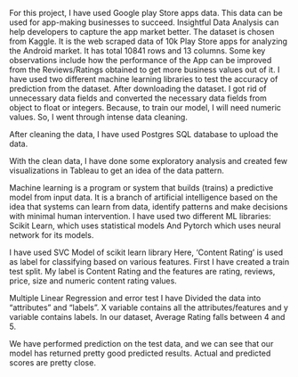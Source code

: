 

For this project, I have used Google play Store apps data. This data can be used for app-making businesses to succeed. Insightful Data Analysis can help developers to capture the app market better. The dataset is chosen from Kaggle. It is the web scraped data of 10k Play Store apps for analyzing the Android market. It has total 10841 rows and 13 columns. Some key observations include how the performance of the App can be improved from the Reviews/Ratings obtained to get more business values out of it. I have used two different machine learning libraries to test the accuracy of prediction from the dataset. 
After downloading the dataset. I got rid of unnecessary data fields and converted the necessary data fields from object to float or integers. Because, to train our model, I will need numeric values. So, I went through intense data cleaning.  

After cleaning the data, I have used Postgres SQL database to upload the data.

With the clean data, I have done some exploratory analysis and created few visualizations in Tableau to get an idea of the data pattern. 


Machine learning is a program or system that builds (trains) a predictive model from input data. It is a branch of artificial intelligence based on the idea that systems can learn from data, identify patterns and make decisions with minimal human intervention.
I have used two different ML libraries: Scikit Learn, which uses statistical models
And Pytorch which uses neural network for its models.

I have used SVC Model of scikit learn library
Here, ‘Content Rating’ is used as label for classifying based on various features.
First I have created a train test split. My label is Content Rating and the features are rating, reviews, price, size and numeric content rating values. 


Multiple Linear Regression and error test
I have Divided the data into “attributes” and “labels”.
X variable contains all the attributes/features and y variable contains labels.
In our dataset, Average Rating falls between 4 and 5. 

We have performed prediction on the test data, and we can see that our model has returned pretty good predicted results. Actual and predicted scores are pretty close.

















 







